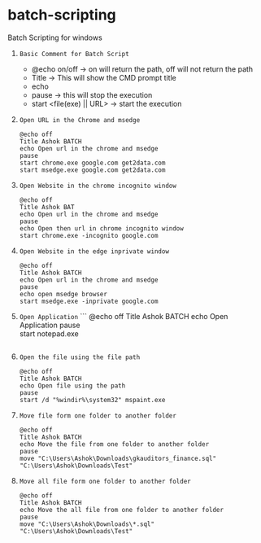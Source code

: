 # batch-scripting
Batch Scripting for windows
1. ```Basic Comment for Batch Script```
   - @echo on/off -> on will return the path, off will not return the path
   - Title <Basic Tile> -> This will show the CMD prompt title
   - echo <Description>
   - pause -> this will stop the execution
   - start <file(exe) || URL> -> start the execution
     
2. ```Open URL in the Chrome and msedge```
   
   ```
   @echo off
   Title Ashok BATCH
   echo Open url in the chrome and msedge
   pause
   start chrome.exe google.com get2data.com
   start msedge.exe google.com get2data.com
   ```
   
4. ```Open Website in the chrome incognito window```
   
   ```
   @echo off
   Title Ashok BAT
   echo Open url in the chrome and msedge
   pause
   echo Open then url in chrome incognito window
   start chrome.exe -incognito google.com
   ```
5. ```Open Website in the edge inprivate window```
    ```
   @echo off
   Title Ashok BATCH
   echo Open url in the chrome and msedge
   pause
   echo open msedge browser
   start msedge.exe -inprivate google.com
   ```
6. ```Open Application``` 
       ```
      @echo off
      Title Ashok BATCH
      echo Open Application
      pause      
      start notepad.exe
      ```
7. ```Open the file using the file path```
    ```
   @echo off
   Title Ashok BATCH   
   echo Open file using the path
    pause
   start /d "%windir%\system32" mspaint.exe
   ```
8. ```Move file form one folder to another folder```
    ```
   @echo off
   Title Ashok BATCH
   echo Move the file from one folder to another folder
   pause
   move "C:\Users\Ashok\Downloads\gkauditors_finance.sql" "C:\Users\Ashok\Downloads\Test"
   ```
9. ```Move all file form one folder to another folder```
    ```
   @echo off
   Title Ashok BATCH
   echo Move the all file from one folder to another folder
   pause
   move "C:\Users\Ashok\Downloads\*.sql" "C:\Users\Ashok\Downloads\Test"
   ```


